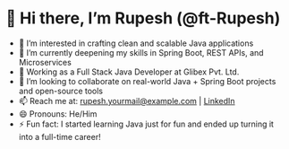 # 👋 Hi there, I’m Rupesh (@ft-Rupesh)

- 👀 I’m interested in crafting clean and scalable Java applications
- 🌱 I’m currently deepening my skills in Spring Boot, REST APIs, and Microservices
- 💼 Working as a Full Stack Java Developer at Glibex Pvt. Ltd.
- 💞️ I’m looking to collaborate on real-world Java + Spring Boot projects and open-source tools
- 📫 Reach me at: rupesh.yourmail@example.com | [LinkedIn](www.linkedin.com/in/rupesh-mishra-587599211)
- 😄 Pronouns: He/Him
- ⚡ Fun fact: I started learning Java just for fun and ended up turning it into a full-time career!

<!---
ft-Rupesh/ft-Rupesh is a ✨ special ✨ repository because its `README.md` (this file) appears on your GitHub profile.
You can click the Preview link to take a look at your changes.
--->

